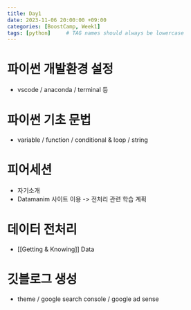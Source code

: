 ```yaml
---
title: Day1
date: 2023-11-06 20:00:00 +09:00
categories: [BoostCamp, Week1]
tags: [python]     # TAG names should always be lowercase
---
```


# 파이썬 개발환경 설정
- vscode / anaconda / terminal 등

# 파이썬 기초 문법
- variable / function / conditional & loop / string

# 피어세션
- 자기소개
- Datamanim 사이트 이용 -> 전처리 관련 학습 계획

# 데이터 전처리
- [[Getting & Knowing]] Data

# 깃블로그 생성
- theme / google search console / google ad sense

